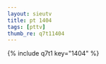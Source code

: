 ```yaml
--- 
layout: sieutv
title: pt 1404
tags: [pttv]
thumb_re: q7t11404
---
```

{% include q7t1 key="1404" %} 
